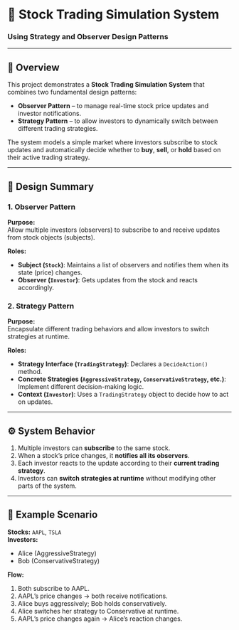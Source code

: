 # 🧩 Stock Trading Simulation System  
### Using **Strategy** and **Observer** Design Patterns

---

## 📖 Overview

This project demonstrates a **Stock Trading Simulation System** that combines two fundamental design patterns:

- **Observer Pattern** – to manage real-time stock price updates and investor notifications.  
- **Strategy Pattern** – to allow investors to dynamically switch between different trading strategies.

The system models a simple market where investors subscribe to stock updates and automatically decide whether to **buy**, **sell**, or **hold** based on their active trading strategy.

---

## 🧠 Design Summary

### 1. Observer Pattern

**Purpose:**  
Allow multiple investors (observers) to subscribe to and receive updates from stock objects (subjects).

**Roles:**
- **Subject (`Stock`)**: Maintains a list of observers and notifies them when its state (price) changes.  
- **Observer (`Investor`)**: Gets updates from the stock and reacts accordingly.

### 2. Strategy Pattern

**Purpose:**  
Encapsulate different trading behaviors and allow investors to switch strategies at runtime.

**Roles:**
- **Strategy Interface (`TradingStrategy`)**: Declares a `DecideAction()` method.
- **Concrete Strategies (`AggressiveStrategy`, `ConservativeStrategy`, etc.)**: Implement different decision-making logic.
- **Context (`Investor`)**: Uses a `TradingStrategy` object to decide how to act on updates.

---

## ⚙️ System Behavior

1. Multiple investors can **subscribe** to the same stock.
2. When a stock’s price changes, it **notifies all its observers**.
3. Each investor reacts to the update according to their **current trading strategy**.
4. Investors can **switch strategies at runtime** without modifying other parts of the system.

---

## 🧩 Example Scenario

**Stocks:** `AAPL`, `TSLA`  
**Investors:**  
- Alice (AggressiveStrategy)  
- Bob (ConservativeStrategy)

**Flow:**
1. Both subscribe to AAPL.
2. AAPL’s price changes → both receive notifications.
3. Alice buys aggressively; Bob holds conservatively.
4. Alice switches her strategy to Conservative at runtime.
5. AAPL’s price changes again → Alice’s reaction changes.
